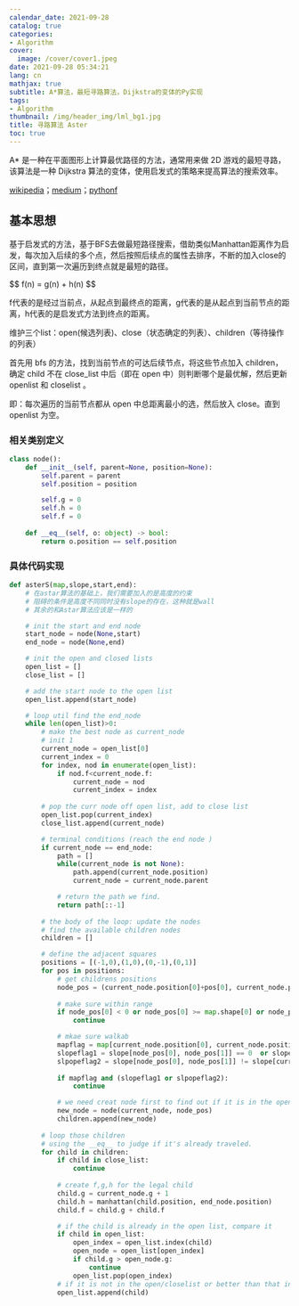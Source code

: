 ```yaml
---
calendar_date: 2021-09-28
catalog: true
categories:
- Algorithm
cover:
  image: /cover/cover1.jpeg
date: 2021-09-28 05:34:21
lang: cn
mathjax: true
subtitle: A*算法，最短寻路算法，Dijkstra的变体的Py实现
tags:
- Algorithm
thumbnail: /img/header_img/lml_bg1.jpg
title: 寻路算法 Aster
toc: true
---
```


A* 是一种在平面图形上计算最优路径的方法，通常用来做 2D 游戏的最短寻路，该算法是一种 Dijkstra 算法的变体，使用启发式的策略来提高算法的搜索效率。

[wikipedia](https://zh.wikipedia.org/wiki/A*%E6%90%9C%E5%B0%8B%E6%BC%94%E7%AE%97%E6%B3%95)；[medium](https://medium.com/@nicholas.w.swift/easy-a-star-pathfinding-7e6689c7f7b2)；[pythonf](https://www.pythonf.cn/read/123915)


## 基本思想

基于启发式的方法，基于BFS去做最短路径搜索，借助类似Manhattan距离作为启发，每次加入后续的多个点，然后按照后续点的属性去排序，不断的加入close的区间，直到第一次遍历到终点就是最短的路径。

 
<div>
$$ f(n) = g(n) + h(n) $$
</div>
 

f代表的是经过当前点，从起点到最终点的距离，g代表的是从起点到当前节点的距离，h代表的是启发式方法到终点的距离。

维护三个list：open(候选列表)、close（状态确定的列表）、children（等待操作的列表）

首先用 bfs 的方法，找到当前节点的可达后续节点，将这些节点加入 children，确定 child 不在 close_list 中后（即在 open 中）则判断哪个是最优解，然后更新 openlist 和 closelist 。

即：每次遍历的当前节点都从 open 中总距离最小的选，然后放入 close。直到 openlist 为空。



### 相关类别定义

```python
class node(): 
    def __init__(self, parent=None, position=None):
        self.parent = parent
        self.position = position

        self.g = 0 
        self.h = 0 
        self.f = 0 
    
    def __eq__(self, o: object) -> bool:
        return o.position == self.position
```

### 具体代码实现

```python
def asterS(map,slope,start,end):
    # 在astar算法的基础上，我们需要加入的是高度的约束
    # 阻碍的条件是高度不同同时没有slope的存在，这种就是wall
    # 其余的和Astar算法应该是一样的

    # init the start and end node
    start_node = node(None,start)
    end_node = node(None,end)

    # init the open and closed lists
    open_list = []
    close_list = []

    # add the start node to the open list
    open_list.append(start_node)

    # loop util find the end_node 
    while len(open_list)>0:
        # make the best node as current_node
        # init 1 
        current_node = open_list[0]
        current_index = 0
        for index, nod in enumerate(open_list):
            if nod.f<current_node.f:
                current_node = nod
                current_index = index
        
        # pop the curr node off open list, add to close list 
        open_list.pop(current_index)
        close_list.append(current_node)

        # terminal conditions (reach the end node )
        if current_node == end_node:
            path = []
            while(current_node is not None):
                path.append(current_node.position)
                current_node = current_node.parent

            # return the path we find.
            return path[::-1]
        
        # the body of the loop: update the nodes
        # find the available children nodes
        children = []

        # define the adjacent squares 
        positions = [(-1,0),(1,0),(0,-1),(0,1)]
        for pos in positions:
            # get childrens positions
            node_pos = (current_node.position[0]+pos[0], current_node.position[1]+pos[1])
            
            # make sure within range  
            if node_pos[0] < 0 or node_pos[0] >= map.shape[0] or node_pos[1] < 0 or node_pos[1] >= map.shape[1]:
                continue

            # mkae sure walkab
            mapflag = map[current_node.position[0], current_node.position[1]] != map[node_pos[0], node_pos[1]]
            slopeflag1 = slope[node_pos[0], node_pos[1]] == 0  or slope[current_node.position[0], current_node.position[1]] == 0
            slpopeflag2 = slope[node_pos[0], node_pos[1]] != slope[current_node.position[0], current_node.position[1]]
            
            if mapflag and (slopeflag1 or slpopeflag2):
                continue

            # we need creat node first to find out if it is in the openlist or closed list
            new_node = node(current_node, node_pos)
            children.append(new_node)
        
        # loop those children
        # using the __eq__ to judge if it's already traveled.
        for child in children:
            if child in close_list:
                continue
            
            # create f,g,h for the legal child
            child.g = current_node.g + 1 
            child.h = manhattan(child.position, end_node.position)
            child.f = child.g + child.f

            # if the child is already in the open list, compare it
            if child in open_list:
                open_index = open_list.index(child)
                open_node = open_list[open_index] 
                if child.g > open_node.g:
                    continue
                open_list.pop(open_index)
            # if it is not in the open/closelist or better than that in open list, we add it.
            open_list.append(child)
```